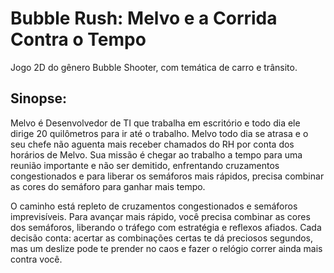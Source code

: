 # Bubble Rush: Melvo e a Corrida Contra o Tempo

Jogo 2D do gênero Bubble Shooter, com temática de carro e trânsito.

## Sinopse:

Melvo é Desenvolvedor de TI que trabalha em escritório e todo dia ele dirige 20 quilômetros para ir até o trabalho. Melvo todo dia se atrasa e o seu chefe não aguenta mais receber chamados do RH por conta dos horários de Melvo. Sua missão é chegar ao trabalho a tempo para uma reunião importante e não ser demitido, enfrentando cruzamentos congestionados e para liberar os semáforos mais rápidos, precisa combinar as cores do semáforo para ganhar mais tempo.

O caminho está repleto de cruzamentos congestionados e semáforos imprevisíveis. Para avançar mais rápido, você precisa combinar as cores dos semáforos, liberando o tráfego com estratégia e reflexos afiados. Cada decisão conta: acertar as combinações certas te dá preciosos segundos, mas um deslize pode te prender no caos e fazer o relógio correr ainda mais contra você.
